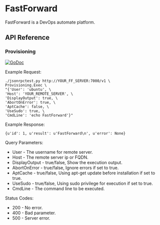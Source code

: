 # FastForward
FastForward is a DevOps automate platform.

## API Reference

### Provisioning
[![GoDoc](https://godoc.org/github.com/nofdev/fastforward/provisioning?status.svg)](https://godoc.org/github.com/nofdev/fastforward/provisioning)

Example Request:

	./jsonrpctest.py http://YOUR_FF_SERVER:7000/v1 \
	Provisioning.Exec \
	"{'User': 'ubuntu', \
	'Host': 'YOUR_REMOTE_SERVER', \
	'DisplayOutput': true, \
	'AbortOnError': true, \
	'AptCache': false, \
	'UseSudo': true, \
	'CmdLine': 'echo FastForward'}"


Example Response:

	{u'id': 1, u'result': u'FastForward\n', u'error': None}
	
	
Query Parameters:
* User - The username for remote server.
* Host - The remote server ip or FQDN.
* DisplayOutput - true/false, Show the execution output.
* AbortOnError - true/false, Ignore errors if set to true.
* AptCache - true/false, Using apt-get update before installation if set to true.
* UseSudo - true/false, Using sudo privilege for execution if set to true.
* CmdLine - The command line to be executed.

Status Codes:
* 200 - No error.
* 400 - Bad parameter.
* 500 - Server error.

